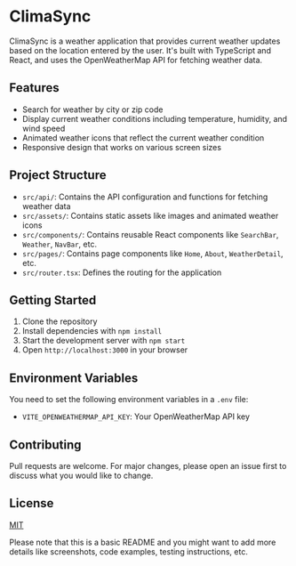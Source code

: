 # ClimaSync

ClimaSync is a weather application that provides current weather updates based on the location entered by the user. It's built with TypeScript and React, and uses the OpenWeatherMap API for fetching weather data.

## Features

- Search for weather by city or zip code
- Display current weather conditions including temperature, humidity, and wind speed
- Animated weather icons that reflect the current weather condition
- Responsive design that works on various screen sizes

## Project Structure

- `src/api/`: Contains the API configuration and functions for fetching weather data
- `src/assets/`: Contains static assets like images and animated weather icons
- `src/components/`: Contains reusable React components like `SearchBar`, `Weather`, `NavBar`, etc.
- `src/pages/`: Contains page components like `Home`, `About`, `WeatherDetail`, etc.
- `src/router.tsx`: Defines the routing for the application

## Getting Started

1. Clone the repository
2. Install dependencies with `npm install`
3. Start the development server with `npm start`
4. Open `http://localhost:3000` in your browser

## Environment Variables

You need to set the following environment variables in a `.env` file:

- `VITE_OPENWEATHERMAP_API_KEY`: Your OpenWeatherMap API key

## Contributing

Pull requests are welcome. For major changes, please open an issue first to discuss what you would like to change.

## License

[MIT](https://choosealicense.com/licenses/mit/)

Please note that this is a basic README and you might want to add more details like screenshots, code examples, testing instructions, etc.

